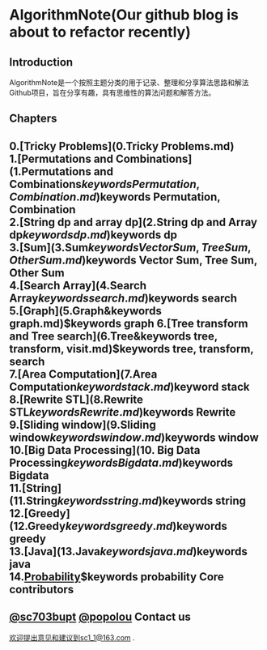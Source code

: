 AlgorithmNote(Our github blog is about to refactor recently)
=============
Introduction
------------
AlgorithmNote是一个按照主题分类的用于记录、整理和分享算法思路和解法Github项目，旨在分享有趣，具有思维性的算法问题和解答方法。

Chapters
------------
0.[Tricky Problems](0.Tricky Problems.md)  
1.[Permutations and Combinations](1.Permutations and Combinations$keywords Permutation, Combination.md)$keywords Permutation, Combination  
2.[String dp and array dp](2.String dp and Array dp$keywords dp.md)$keywords dp    
3.[Sum](3.Sum$keywords Vector Sum, Tree Sum, Other Sum.md)$keywords Vector Sum, Tree Sum, Other Sum  
4.[Search Array](4.Search Array$keywords search.md)$keywords search  
5.[Graph](5.Graph&keywords graph.md)$keywords graph  
6.[Tree transform and Tree search](6.Tree&keywords tree, transform, visit.md)$keywords tree, transform, search  
7.[Area Computation](7.Area Computation$keyword stack.md)$keyword stack  
8.[Rewrite STL](8.Rewrite STL$keywords Rewrite.md)$keywords Rewrite  
9.[Sliding window](9.Sliding window$keywords window.md)$keywords window  
10.[Big Data Processing](10. Big Data Processing$keywords Bigdata.md)$keywords Bigdata  
11.[String](11.String$keywords string.md)$keywords string  
12.[Greedy](12.Greedy$keywords greedy.md)$keywords greedy  
13.[Java](13.Java$keywords java.md)$keywords java    
14.[Probability](14.Probability.md)$keywords probability
Core contributors
------------
[@sc703bupt](https://github.com/sc703bupt)
[@popolou](https://github.com/popolou)
Contact us
------------
欢迎提出意见和建议到sc1_1@163.com .

